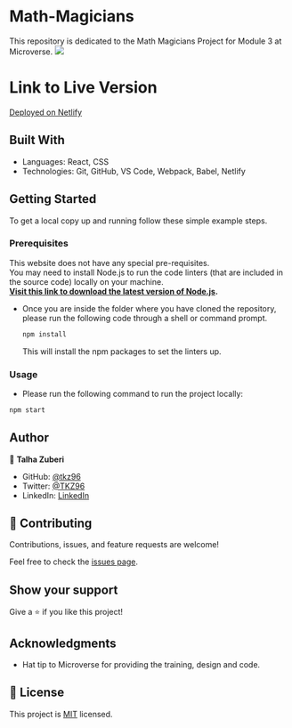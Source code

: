 # Math-Magicians

This repository is dedicated to the Math Magicians Project for Module 3 at Microverse.
![](https://img.shields.io/badge/Microverse-blueviolet)

# Link to Live Version

[Deployed on Netlify](https://lambent-paletas-6e4604.netlify.app/)

## Built With

- Languages: React, CSS
- Technologies: Git, GitHub, VS Code, Webpack, Babel, Netlify

## Getting Started

To get a local copy up and running follow these simple example steps.

### Prerequisites

This website does not have any special pre-requisites.<br />
You may need to install Node.js to run the code linters (that are included in the source code) locally on your machine.<br />
<b>[Visit this link to download the latest version of Node.js](https://nodejs.org/en/download/).</b>

- Once you are inside the folder where you have cloned the repository, please run the following code through a shell or command prompt.

  ```sh
  npm install
  ```

  This will install the npm packages to set the linters up.

### Usage

- Please run the following command to run the project locally:

```sh
npm start
```

## Author

👤 **Talha Zuberi**

- GitHub: [@tkz96](https://github.com/tkz96)
- Twitter: [@TKZ96](https://twitter.com/tkz96)
- LinkedIn: [LinkedIn](https://linkedin.com/in/talha-zuberi)

## 🤝 Contributing

Contributions, issues, and feature requests are welcome!

Feel free to check the [issues page](../../issues/).

## Show your support

Give a ⭐️ if you like this project!

## Acknowledgments

- Hat tip to Microverse for providing the training, design and code.

## 📝 License

This project is [MIT](./MIT.md) licensed.
